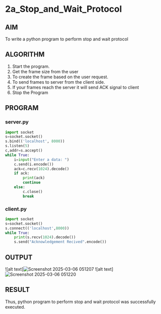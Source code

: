 # 2a_Stop_and_Wait_Protocol
## AIM 
To write a python program to perform stop and wait protocol
## ALGORITHM
1. Start the program.
2. Get the frame size from the user
3. To create the frame based on the user request.
4. To send frames to server from the client side.
5. If your frames reach the server it will send ACK signal to client
6. Stop the Program
## PROGRAM
### server.py
```python
import socket
s=socket.socket()
s.bind(('localhost', 8000))
s.listen(5)
c,addr=s.accept()
while True:
    i=input("Enter a data: ")
    c.send(i.encode())
    ack=c.recv(1024).decode()
    if ack:
        print(ack)
        continue
    else:
        c.close()   
        break
```
### client.py
```python
import socket
s=socket.socket()
s.connect(('localhost',8000))
while True:
    print(s.recv(1024).decode())
    s.send("Acknowledgement Recived".encode())
```
## OUTPUT
![alt text]![Screenshot 2025-03-06 051207](https://github.com/user-attachments/assets/e02b548e-8f7a-417a-8c8a-628f4d41c229)
![alt text]![Screenshot 2025-03-06 051220](https://github.com/user-attachments/assets/d7aa01f0-74bb-4813-a136-512410646b12)

## RESULT
Thus, python program to perform stop and wait protocol was successfully executed.

